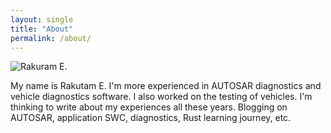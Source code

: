 ```yaml
---
layout: single
title: "About"
permalink: /about/
---
```


![Rakuram E.](assets/images/bio-photo.jpg)

My name is Rakutam E. I'm more experienced in AUTOSAR diagnostics and vehicle diagnostics software. I also worked on the testing of vehicles. I'm thinking to write about my experiences all these years. Blogging on AUTOSAR, application SWC, diagnostics, Rust learning journey, etc.
